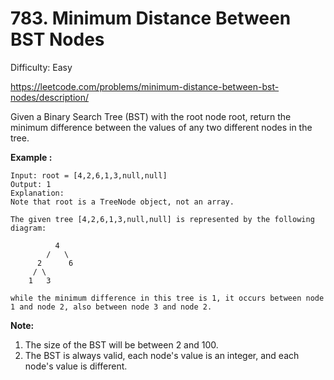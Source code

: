 # 783. Minimum Distance Between BST Nodes

Difficulty: Easy

https://leetcode.com/problems/minimum-distance-between-bst-nodes/description/

Given a Binary Search Tree (BST) with the root node root, return the minimum difference between the values of any two different nodes in the tree.

**Example :**
```
Input: root = [4,2,6,1,3,null,null]
Output: 1
Explanation:
Note that root is a TreeNode object, not an array.

The given tree [4,2,6,1,3,null,null] is represented by the following diagram:

          4
        /   \
      2      6
     / \    
    1   3  

while the minimum difference in this tree is 1, it occurs between node 1 and node 2, also between node 3 and node 2.
```
**Note:**

1. The size of the BST will be between 2 and 100.
2. The BST is always valid, each node's value is an integer, and each node's value is different.
